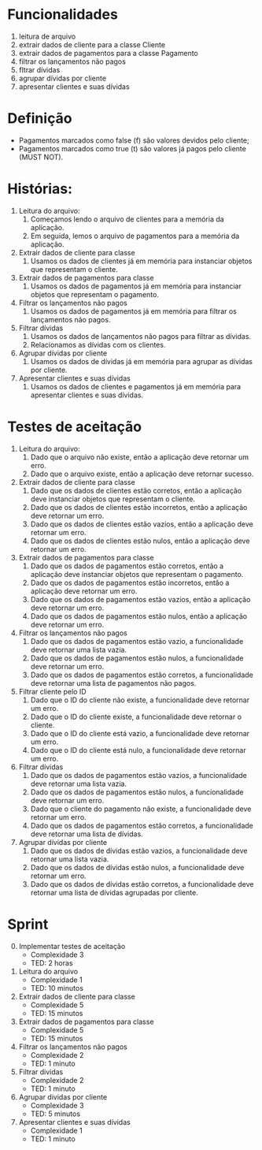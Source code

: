 # Funcionalidades

1. leitura de arquivo
2. extrair dados de cliente para a classe Cliente
3. extrair dados de pagamentos para a classe Pagamento
4. filtrar os lançamentos não pagos
5. fltrar dívidas
6. agrupar dívidas por cliente
7. apresentar clientes e suas dívidas

# Definição
- Pagamentos marcados como false (f) são valores devidos pelo cliente;
- Pagamentos marcados como true (t) são valores já pagos pelo cliente (MUST NOT).

# Histórias:
1. Leitura do arquivo:
   1. Começamos lendo o arquivo de clientes para a memória da aplicação.
   2. Em seguida, lemos o arquivo de pagamentos para a memória da aplicação.
2. Extrair dados de cliente para classe
   1. Usamos os dados de clientes já em memória para instanciar objetos que representam o cliente.
3. Extrair dados de pagamentos para classe
   1. Usamos os dados de pagamentos já em memória para instanciar objetos que representam o pagamento.
4. Filtrar os lançamentos não pagos
   1. Usamos os dados de pagamentos já em memória para filtrar os lançamentos não pagos.
5. Filtrar dívidas
   1. Usamos os dados de lançamentos não pagos para filtrar as dívidas.
   2. Relacionamos as dívidas com os clientes.
6. Agrupar dívidas por cliente
   1. Usamos os dados de dívidas já em memória para agrupar as dívidas por cliente.
7. Apresentar clientes e suas dívidas
   1. Usamos os dados de clientes e pagamentos já em memória para apresentar clientes e suas dívidas.

# Testes de aceitação
1. Leitura do arquivo:
   1. Dado que o arquivo não existe, então a aplicação deve retornar um erro.
   2. Dado que o arquivo existe, então a aplicação deve retornar sucesso.
2. Extrair dados de cliente para classe
   1. Dado que os dados de clientes estão corretos, então a aplicação deve instanciar objetos que representam o cliente.
   2. Dado que os dados de clientes estão incorretos, então a aplicação deve retornar um erro.
   3. Dado que os dados de clientes estão vazios, então a aplicação deve retornar um erro.
   4. Dado que os dados de clientes estão nulos, então a aplicação deve retornar um erro.
3. Extrair dados de pagamentos para classe
   1. Dado que os dados de pagamentos estão corretos, então a aplicação deve instanciar objetos que representam o pagamento.
   2. Dado que os dados de pagamentos estão incorretos, então a aplicação deve retornar um erro.
   3. Dado que os dados de pagamentos estão vazios, então a aplicação deve retornar um erro.
   4. Dado que os dados de pagamentos estão nulos, então a aplicação deve retornar um erro.
4. Filtrar os lançamentos não pagos
   1. Dado que os dados de pagamentos estão vazio, a funcionalidade deve retornar uma lista vazia.
   2. Dado que os dados de pagamentos estão nulos, a funcionalidade deve retornar um erro.
   3. Dado que os dados de pagamentos estão corretos, a funcionalidade deve retornar uma lista de pagamentos não pagos.
5. Filtrar cliente pelo ID
   1. Dado que o ID do cliente não existe, a funcionalidade deve retornar um erro.
   2. Dado que o ID do cliente existe, a funcionalidade deve retornar o cliente.
   3. Dado que o ID do cliente está vazio, a funcionalidade deve retornar um erro.
   4. Dado que o ID do cliente está nulo, a funcionalidade deve retornar um erro.
6. Filtrar dívidas
   1. Dado que os dados de pagamentos estão vazios, a funcionalidade deve retornar uma lista vazia.
   2. Dado que os dados de pagamentos estão nulos, a funcionalidade deve retornar um erro.
   3. Dado que o cliente do pagamento não existe, a funcionalidade deve retornar um erro.
   4. Dado que os dados de pagamentos estão corretos, a funcionalidade deve retornar uma lista de dívidas.
7. Agrupar dívidas por cliente
   1. Dado que os dados de dívidas estão vazios, a funcionalidade deve retornar uma lista vazia.
   2. Dado que os dados de dívidas estão nulos, a funcionalidade deve retornar um erro.
   3. Dado que os dados de dívidas estão corretos, a funcionalidade deve retornar uma lista de dívidas agrupadas por cliente.

# Sprint
0. Implementar testes de aceitação
   - Complexidade 3
   - TED: 2 horas
1. Leitura do arquivo
   - Complexidade 1
   - TED: 10 minutos
2. Extrair dados de cliente para classe
   - Complexidade 5
   - TED: 15 minutos
3. Extrair dados de pagamentos para classe
   - Complexidade 5
   - TED: 15 minutos
4. Filtrar os lançamentos não pagos
   - Complexidade 2
   - TED: 1 minuto
5. Filtrar dividas
   - Complexidade 2
   - TED: 1 minuto
6. Agrupar dividas por cliente
   - Complexidade 3
   - TED: 5 minutos
7. Apresentar clientes e suas dívidas
   - Complexidade 1
   - TED: 1 minuto
